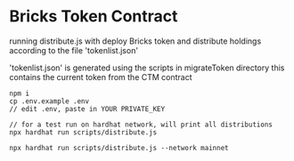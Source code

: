 # Bricks Token Contract
running distribute.js with deploy Bricks token and distribute holdings
according to the file 'tokenlist.json'

'tokenlist.json' is generated using the scripts in migrateToken directory
this contains the current token from the CTM contract

```shell
npm i
cp .env.example .env
// edit .env, paste in YOUR PRIVATE_KEY

// for a test run on hardhat network, will print all distributions
npx hardhat run scripts/distribute.js  

npx hardhat run scripts/distribute.js --network mainnet

```
